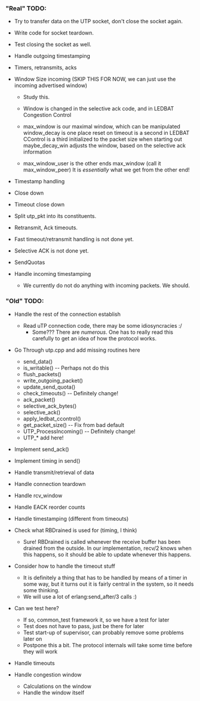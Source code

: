### "Real" TODO:

* Try to transfer data on the UTP socket, don't close the socket again.
* Write code for socket teardown.
* Test closing the socket as well.

* Handle outgoing timestamping
* Timers, retransmits, acks
* Window Size incoming (SKIP THIS FOR NOW, we can just use the incoming advertised window)
  * Study this.
  * Window is changed in the selective ack code, and in LEDBAT Congestion Control
  * max_window is our maximal window, which can be manipulated
    window_decay is one place
    reset on timeout is a second
    in LEDBAT CControl is a third
    initialized to the packet size when starting out
    maybe_decay_win adjusts the window, based on the selective ack information

  * max_window_user is the other ends max_window (call it max_window_peer)
    It is *essentially* what we get from the other end!

* Timestamp handling
* Close down
* Timeout close down
* Split utp_pkt into its constituents.
* Retransmit, Ack timeouts.
* Fast timeout/retransmit handling is not done yet.
* Selective ACK is not done yet.
* SendQuotas

* Handle incoming timestamping
  * We currently do not do anything with incoming packets. We should.

### "Old" TODO:

* Handle the rest of the connection establish
  * Read uTP connection code, there may be some idiosyncracies :/
    - Some??? There are *numerous*. One has to really read this carefully to get an idea
      of how the protocol works.

* Go Through utp.cpp and add missing routines here
  * send_data()
  * is_writable() -- Perhaps not do this
  * flush_packets()
  * write_outgoing_packet()
  * update_send_quota()
  * check_timeouts() -- Definitely change!
  * ack_packet()
  * selective_ack_bytes()
  * selective_ack()
  * apply_ledbat_ccontrol()
  * get_packet_size() -- Fix from bad default
  * UTP_ProcessIncoming() -- Definitely change!
  * UTP_* add here!
* Implement send_ack()
* Implement timing in send()
* Handle transmit/retrieval of data
* Handle connection teardown
* Handle rcv_window
* Handle EACK reorder counts
* Handle timestamping (different from timeouts)
* Check what RBDrained is used for (timing, I think)
  - Sure! RBDrained is called whenever the receive buffer has been drained from the outside.
    In our implementation, recv/2 knows when this happens, so it should be able to update
    whenever this happens.

* Consider how to handle the timeout stuff
  * It is definitely a thing that has to be handled by means of a timer in some way, but
    it turns out it is fairly central in the system, so it needs some thinking.
  - We will use a lot of erlang:send_after/3 calls :)

* Can we test here?
  * If so, common_test framework it, so we have a test for later
  * Test does not have to pass, just be there for later
  * Test start-up of supervisor, can probably remove some problems later on
  - Postpone this a bit. The protocol internals will take some time before they will work

* Handle timeouts
* Handle congestion window
  * Calculations on the window
  * Handle the window itself

